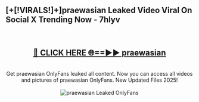 <h2>[+[!VIRALS!]+]praewasian Leaked Video Viral On Social X Trending Now - 7hlyv</h2>
<br>
<div align="center">
<h2><a href="https://libra.edu.pl?praewasian" rel="nofollow">🔴 CLICK HERE 🌐==►► praewasian</a></h2>
<br>
Get praewasian OnlyFans leaked all content. Now you can access all videos and pictures of praewasian OnlyFans. New Updated Files 2025!
<br>
<br>
<a href="https://libra.edu.pl?praewasian" rel="nofollow" data-target="animated-image.originalLink"><img src="https://i.ibb.co.com/WyWwxjT/player-gif2.gif" alt="praewasian Leaked OnlyFans" style="max-width: 100%; display: inline-block;" data-target="animated-image.originalImage"></a>
</div>
<br>